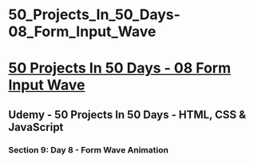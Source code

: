 # 50_Projects_In_50_Days-08_Form_Input_Wave

# [50 Projects In 50 Days - 08 Form Input Wave](https://arpadgbondor.github.io/50_Projects_In_50_Days-08_Form_Input_Wave/)

## Udemy - 50 Projects In 50 Days - HTML, CSS & JavaScript
### Section 9: Day 8 - Form Wave Animation
